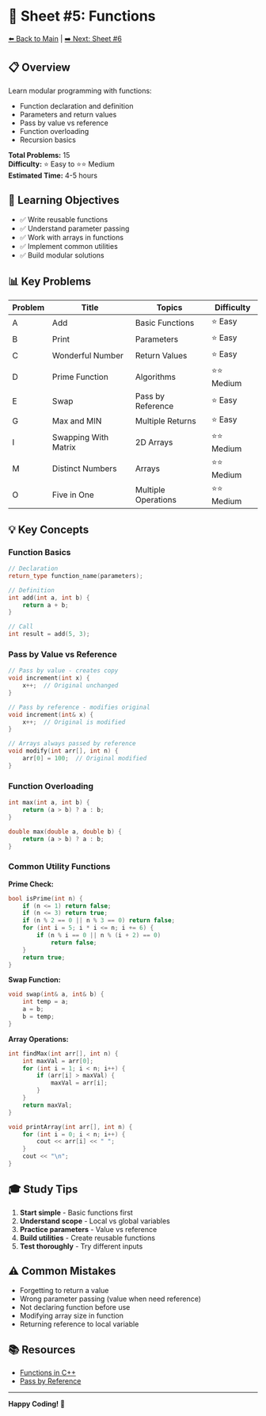 # 📘 Sheet #5: Functions

[⬅️ Back to Main](../README.md) | [➡️ Next: Sheet #6](../09%20Sheet%20%236%20(Math%20-%20Geometry)/README.md)

## 📋 Overview

Learn modular programming with functions:
- Function declaration and definition
- Parameters and return values
- Pass by value vs reference
- Function overloading
- Recursion basics

**Total Problems:** 15  
**Difficulty:** ⭐ Easy to ⭐⭐ Medium  
**Estimated Time:** 4-5 hours

## 🎯 Learning Objectives

- ✅ Write reusable functions
- ✅ Understand parameter passing
- ✅ Work with arrays in functions
- ✅ Implement common utilities
- ✅ Build modular solutions

## 📊 Key Problems

| Problem | Title | Topics | Difficulty |
|---------|-------|--------|------------|
| A | Add | Basic Functions | ⭐ Easy |
| B | Print | Parameters | ⭐ Easy |
| C | Wonderful Number | Return Values | ⭐ Easy |
| D | Prime Function | Algorithms | ⭐⭐ Medium |
| E | Swap | Pass by Reference | ⭐ Easy |
| G | Max and MIN | Multiple Returns | ⭐ Easy |
| I | Swapping With Matrix | 2D Arrays | ⭐⭐ Medium |
| M | Distinct Numbers | Arrays | ⭐⭐ Medium |
| O | Five in One | Multiple Operations | ⭐⭐ Medium |

## 💡 Key Concepts

### Function Basics
```cpp
// Declaration
return_type function_name(parameters);

// Definition
int add(int a, int b) {
    return a + b;
}

// Call
int result = add(5, 3);
```

### Pass by Value vs Reference
```cpp
// Pass by value - creates copy
void increment(int x) {
    x++;  // Original unchanged
}

// Pass by reference - modifies original
void increment(int& x) {
    x++;  // Original is modified
}

// Arrays always passed by reference
void modify(int arr[], int n) {
    arr[0] = 100;  // Original modified
}
```

### Function Overloading
```cpp
int max(int a, int b) {
    return (a > b) ? a : b;
}

double max(double a, double b) {
    return (a > b) ? a : b;
}
```

### Common Utility Functions

**Prime Check:**
```cpp
bool isPrime(int n) {
    if (n <= 1) return false;
    if (n <= 3) return true;
    if (n % 2 == 0 || n % 3 == 0) return false;
    for (int i = 5; i * i <= n; i += 6) {
        if (n % i == 0 || n % (i + 2) == 0)
            return false;
    }
    return true;
}
```

**Swap Function:**
```cpp
void swap(int& a, int& b) {
    int temp = a;
    a = b;
    b = temp;
}
```

**Array Operations:**
```cpp
int findMax(int arr[], int n) {
    int maxVal = arr[0];
    for (int i = 1; i < n; i++) {
        if (arr[i] > maxVal) {
            maxVal = arr[i];
        }
    }
    return maxVal;
}

void printArray(int arr[], int n) {
    for (int i = 0; i < n; i++) {
        cout << arr[i] << " ";
    }
    cout << "\n";
}
```

## 🎓 Study Tips

1. **Start simple** - Basic functions first
2. **Understand scope** - Local vs global variables
3. **Practice parameters** - Value vs reference
4. **Build utilities** - Create reusable functions
5. **Test thoroughly** - Try different inputs

## ⚠️ Common Mistakes

- Forgetting to return a value
- Wrong parameter passing (value when need reference)
- Not declaring function before use
- Modifying array size in function
- Returning reference to local variable

## 📚 Resources

- [Functions in C++](https://www.learncpp.com/cpp-tutorial/introduction-to-functions/)
- [Pass by Reference](https://www.learncpp.com/cpp-tutorial/pass-by-lvalue-reference/)

---

**Happy Coding! 🚀**
